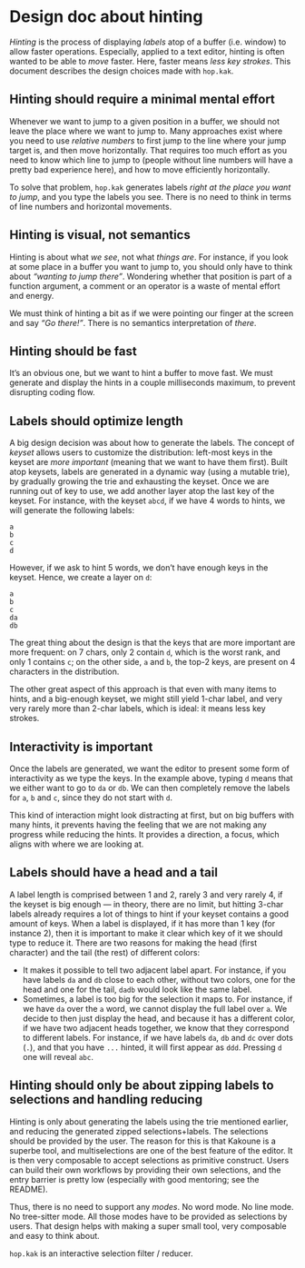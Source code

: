 # Design doc about hinting

_Hinting_ is the process of displaying _labels_ atop of a buffer (i.e. window) to allow faster operations. Especially,
applied to a text editor, hinting is often wanted to be able to _move_ faster. Here, faster means _less key strokes_.
This document describes the design choices made with `hop.kak`.

## Hinting should require a minimal mental effort

Whenever we want to jump to a given position in a buffer, we should not leave the place where we want to jump to. Many
approaches exist where you need to use _relative numbers_ to first jump to the line where your jump target is, and then
move horizontally. That requires too much effort as you need to know which line to jump to (people without line numbers
will have a pretty bad experience here), and how to move efficiently horizontally.

To solve that problem, `hop.kak` generates labels _right at the place you want to jump_, and you type the labels you
see. There is no need to think in terms of line numbers and horizontal movements.

## Hinting is visual, not semantics

Hinting is about what _we see_, not what _things are_. For instance, if you look at some place in a buffer you want to
jump to, you should only have to think about _“wanting to jump there”_. Wondering whether that position is part of a
function argument, a comment or an operator is a waste of mental effort and energy.

We must think of hinting a bit as if we were pointing our finger at the screen and say _“Go there!”_. There is no
semantics interpretation of _there_.

## Hinting should be fast

It’s an obvious one, but we want to hint a buffer to move fast. We must generate and display the hints in a couple
milliseconds maximum, to prevent disrupting coding flow.

## Labels should optimize length

A big design decision was about how to generate the labels. The concept of _keyset_ allows users to customize the
distribution: left-most keys in the keyset are _more important_ (meaning that we want to have them first). Built atop
keysets, labels are generated in a dynamic way (using a mutable trie), by gradually growing the trie and exhausting
the keyset. Once we are running out of key to use, we add another layer atop the last key of the keyset. For instance,
with the keyset `abcd`, if we have 4 words to hints, we will generate the following labels:

```
a
b
c
d
```

However, if we ask to hint 5 words, we don’t have enough keys in the keyset. Hence, we create a layer on `d`:

```
a
b
c
da
db
```

The great thing about the design is that the keys that are more important are more frequent: on 7 chars, only 2 contain
`d`, which is the worst rank, and only 1 contains `c`; on the other side, `a` and `b`, the top-2 keys, are present on 4
characters in the distribution.

The other great aspect of this approach is that even with many items to hints, and a big-enough keyset, we might still
yield 1-char label, and very very rarely more than 2-char labels, which is ideal: it means less key strokes.

## Interactivity is important

Once the labels are generated, we want the editor to present some form of interactivity as we type the keys. In the
example above, typing `d` means that we either want to go to `da` or `db`. We can then completely remove the labels for
`a`, `b` and `c`, since they do not start with `d`.

This kind of interaction might look distracting at first, but on big buffers with many hints, it prevents having the
feeling that we are not making any progress while reducing the hints. It provides a direction, a focus, which aligns
with where we are looking at.

## Labels should have a head and a tail

A label length is comprised between 1 and 2, rarely 3 and very rarely 4, if the keyset is big enough — in theory, there
are no limit, but hitting 3-char labels already requires a lot of things to hint if your keyset contains a good amount
of keys. When a label is displayed, if it has more than 1 key (for instance 2), then it is important to make it clear
which key of it we should type to reduce it. There are two reasons for making the head (first character) and the tail
(the rest) of different colors:

- It makes it possible to tell two adjacent label apart. For instance, if you have labels `da` and `db` close to each
  other, without two colors, one for the head and one for the tail, `dadb` would look like the same label.
- Sometimes, a label is too big for the selection it maps to. For instance, if we have `da` over the `a` word, we
  cannot display the full label over `a`. We decide to then just display the head, and because it has a different color,
  if we have two adjacent heads together, we know that they correspond to different labels. For instance, if we have
  labels `da`, `db` and `dc` over dots (`.`), and that you have `...` hinted, it will first appear as `ddd`. Pressing
  `d` one will reveal `abc`.

## Hinting should only be about zipping labels to selections and handling reducing

Hinting is only about generating the labels using the trie mentioned earlier, and reducing the generated zipped
selections+labels. The selections should be provided by the user. The reason for this is that Kakoune is a superbe
tool, and multiselections are one of the best feature of the editor. It is then very composable to accept selections
as primitive construct. Users can build their own workflows by providing their own selections, and the entry barrier
is pretty low (especially with good mentoring; see the README).

Thus, there is no need to support any _modes_. No word mode. No line mode. No tree-sitter mode. All those modes have to
be provided as selections by users. That design helps with making a super small tool, very composable and easy to
think about.

`hop.kak` is an interactive selection filter / reducer.
